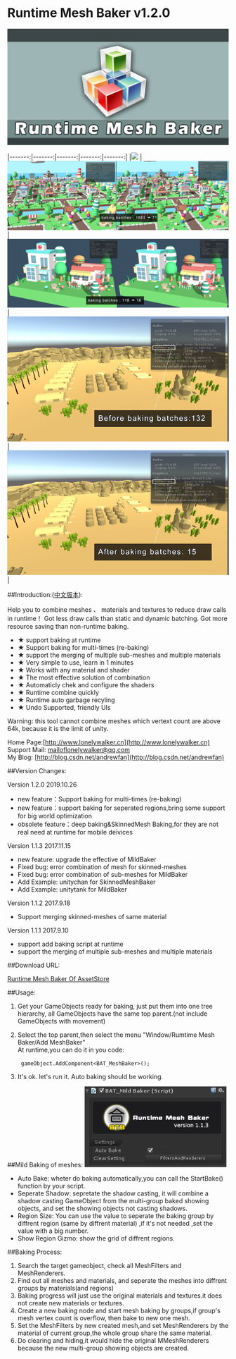 # Runtime Mesh Baker v1.2.0 #
![](RMB_1200_630.png)

|-------:|-------:|-------:|-------:|-------:|
|[![](screen_shoots/s1.jpg)](screen_shoots/s1.jpg) | [![](screen_shoots/s2.jpg)](screen_shoots/s2.jpg)|[![](screen_shoots/s3.jpg)](screen_shoots/s3.jpg)|[![](screen_shoots/s7.jpg)](screen_shoots/s7.jpg)|[![](screen_shoots/s8.jpg)](screen_shoots/s8.jpg)|

##Introduction:([中文版本](Manual_zh.md)):

Help you to combine meshes 、 materials and textures to reduce draw calls in runtime！
Got less draw calls than static and dynamic batching.
Got more resource saving than non-runtime baking.

- ★ support baking at runtime
- ★ Support baking for multi-times (re-baking)  
- ★ support the merging of multiple sub-meshes and multiple materials
- ★ Very simple to use, learn in 1 minutes
- ★ Works with any material and shader
- ★ The most effective solution of combination
- ★ Automaticly chek and configure the shaders
- ★ Runtime combine quickly
- ★ Runtime auto garbage recyling
- ★ Undo Supported, friendly UIs

Warning:  this tool cannot combine meshes which vertext count are above 64k, because it is the limit of unity.



Home Page:[http://www.lonelywalker.cn](http://www.lonelywalker.cn)<br>
Support Mail: [mailoflonelywalker@qq.com](mailoflonelywalker@qq.com)<br>
My Blog:  [http://blog.csdn.net/andrewfan](http://blog.csdn.net/andrewfan)<br>

##Version Changes:

Version 1.2.0 2019.10.26
- new feature：Support baking for multi-times (re-baking) 
- new feature：support baking for seperated regions,bring some support for big world optimization
- obsolete feature：deep baking&SkinnedMesh Baking,for they are not real need at runtime for mobile deivices

Version 1.1.3 2017.11.15

- new feature: upgrade the effective of MildBaker
- Fixed bug: error combination of mesh for skinned-meshes
- Fixed bug: error combination of sub-meshes for MildBaker
- Add Example: unitychan for SkinnedMeshBaker
- Add Example: unitytank for MildBaker


Version 1.1.2 2017.9.18

- Support merging skinned-meshes of same material

Version 1.1.1 2017.9.10

- support add baking script at runtime
- support the merging of multiple sub-meshes and multiple materials


##Download URL:

[Runtime Mesh Baker Of AssetStore](https://www.assetstore.unity3d.com/#!/content/90510)

##Usage:

1. Get your GameObjects ready for baking, just put them into one tree hierarchy, all GameObjects have the same top parent.(not include GameObjects with movement)

2. Select the top parent,then select the menu "Window/Rumtime Mesh Baker/Add MeshBaker" <br>
At runtime,you can do it in you code:

		gameObject.AddComponent<BAT_MeshBaker>();
	
	
3. It's ok. let's run it. Auto baking should be working.

##Mild Baking of meshes:
![](mild_bake.png)

- Auto Bake: wheter do baking automatically,you can call the StartBake() function by your script.
- Seperate Shadow: sepretate the shadow casting, it will combine a shadow casting GameObject from the multi-group baked showing objects, and set the showing objects not casting shadows.
- Region Size: You can use the value to seperate the baking group by diffrent region (same by diffrent material) ,if it's not needed ,set the value with a big number.
- Show Region Gizmo: show the grid of diffrent regions.

##Baking Process:

1. Search the target gameobject, check all MeshFilters and MeshRenderers.
2. Find out all meshes and materials, and seperate the meshes into diffrent groups by materials(and regions)
3. Baking progress will just use the original materials and textures.it does not create new materials or textures.
4. Create a new baking node and start mesh baking by groups,if group's mesh vertex count is overflow, then bake to new one mesh.
5. Set the MeshFilters by new created mesh,and set MeshRenderers by the material of current group,the whole group share the same material.
6. Do clearing and hiding,it would hide the original MMeshRenderers because the new multi-group showing objects are created.

